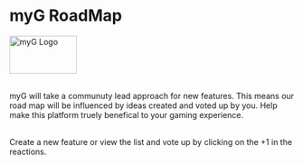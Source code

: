 # myG RoadMap
<img src='https://mygame-media.s3.amazonaws.com/platform_images/Login+Screen/Logo_FINAL%402x.png' alt='myG Logo' width='119' height='67' /> <br><br>

myG will take a communuty lead approach for new features. This means our road map will be influenced by ideas created and voted up by you. Help make this platform truely benefical to your gaming experience. <br><br>

Create a new feature or view the list and vote up by clicking on the +1 in the reactions.


